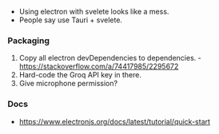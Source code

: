 - Using electron with svelete looks like a mess.
- People say use Tauri + svelete.


### Packaging

1. Copy all electron devDependencies to dependencies. - https://stackoverflow.com/a/74417985/2295672
2. Hard-code the Groq API key in there.
3. Give microphone permission?

### Docs

- https://www.electronjs.org/docs/latest/tutorial/quick-start
